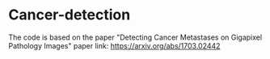 # Cancer-detection
The code is based on the paper "Detecting Cancer Metastases on Gigapixel Pathology Images" 
paper link: https://arxiv.org/abs/1703.02442

